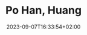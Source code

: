 ---
title: "Po Han, Huang"
description: ""
lead: "Welcome to my Blog, Share the tech stuff, things I've learn."
date: 2023-09-07T16:33:54+02:00
lastmod: 2023-09-07T16:33:54+02:00
draft: false
seo:
  title: "Welcome to Po-Han's Blog" # custom title (optional)
  description: "" # custom description (recommended)
  canonical: "" # custom canonical URL (optional)
  robots: "" # custom robot tags (optional)
---